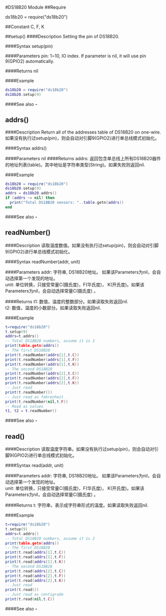 #DS18B20 Module
##Require

ds18b20 = require("ds18b20")

##Constant
C, F, K

<a id="ds18b20_setup"></a>
##setup()
####Description
Setting the pin of DS18B20.<br />

####Syntax
setup(pin)

####Parameters
pin: 1~10, IO index. If parameter is nil, it will use pin 9(GPIO2) automatically.<br />

####Returns
nil

####Example
```lua
ds18b20 = require("ds18b20")
ds18b20.setup(9)
```

####See also
**-**   []()


<a id="ds18b20_addrs"></a>
## addrs()
####Description
Return all of the addresses table of DS18B20 on one-wire. 如果没有执行过setup(pin)，则会自动对引脚9(GPIO2)进行单总线模式初始化。<br />

####Syntax
addrs()

####Parameters
nil
####Returns
addrs: 返回包含单总线上所有DS18B20器件的地址列表(table)。其中地址是字符串类型(String)。如果失败则返回nil. <br />

####Example
```lua
ds18b20 = require("ds18b20")
ds18b20.setup(9)
addrs = ds18b20.addrs()
if (addrs ~= nil) then
  print("Total DS18B20 sensors: "..table.getn(addrs))
end
```

####See also
**-**   []()


<a id="ds18b20_readNumber"></a>
## readNumber()
####Description
读取温度数值。如果没有执行过setup(pin)，则会自动对引脚9(GPIO2)进行单总线模式初始化。  <br />

####Syntax
readNumber(addr, unit)

####Parameters
addr: 字符串, DS18B20地址。 如果该Parameters为nil，会自动选择第一个发现的地址。<br />
unit: 单位转换，只接受常量C(摄氏度)，F(华氏度)， K(开氏度)。如果该Parameters为nil，会自动选择常量C(摄氏度) 。<br />

####Returns
t1: 数值，温度的整数部分。如果读取失败返回nil.<br />
t2: 数值，温度的小数部分。如果读取失败返回nil.<br />

####Example
```lua
t=require("ds18b20")
t.setup(9)
addrs=t.addrs()
-- Total DS18B20 numbers, assume it is 2
print(table.getn(addrs))
-- The first DS18B20
print(t.readNumber(addrs[1],t.C))
print(t.readNumber(addrs[1],t.F))
print(t.readNumber(addrs[1],t.K))
-- The second DS18B20
print(t.readNumber(addrs[2],t.C))
print(t.readNumber(addrs[2],t.F))
print(t.readNumber(addrs[2],t.K))
-- Just read
print(t.readNumber())
-- Just read as fahrenheit
print(t.readNumber(nil,t.F))
-- Read as values
t1, t2 = t.readNumber()
```
####See also
**-**   []()

<a id="ds18b20_read"></a>
## read()
####Description
读取温度字符串。如果没有执行过setup(pin)，则会自动对引脚9(GPIO2)进行单总线模式初始化。  <br />

####Syntax
read(addr, unit)

####Parameters
addr: 字符串, DS18B20地址。 如果该Parameters为nil，会自动选择第一个发现的地址。<br />
unit: 单位转换，只接受常量C(摄氏度)，F(华氏度)， K(开氏度)。如果该Parameters为nil，会自动选择常量C(摄氏度) 。<br />

####Returns
t: 字符串，表示成字符串形式的温度。如果读取失败返回nil.<br />

####Example
```lua
t=require("ds18b20")
t.setup(9)
addrs=t.addrs()
-- Total DS18B20 numbers, assume it is 2
print(table.getn(addrs))
-- The first DS18B20
print(t.read(addrs[1],t.C))
print(t.read(addrs[1],t.F))
print(t.read(addrs[1],t.K))
-- The second DS18B20
print(t.read(addrs[2],t.C))
print(t.read(addrs[2],t.F))
print(t.read(addrs[2],t.K))
-- Just read
print(t.read())
-- Just read as centigrade
print(t.read(nil,t.C))

```
####See also
**-**   []()

